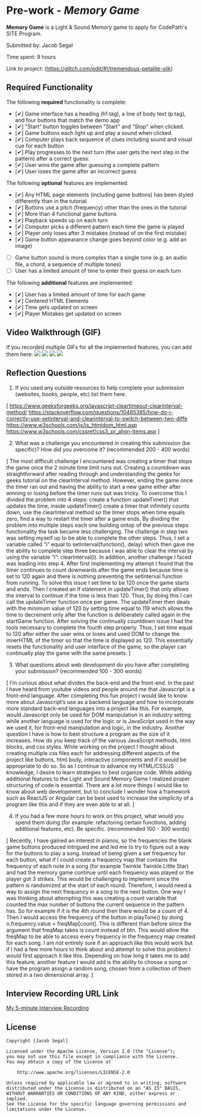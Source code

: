 # Pre-work - *Memory Game*

**Memory Game** is a Light & Sound Memory game to apply for CodePath's SITE Program. 

Submitted by: Jacob Segal

Time spent: 9 hours

Link to project: (https://glitch.com/edit/#!/tremendous-petalite-silk)

## Required Functionality

The following **required** functionality is complete:

* [✔] Game interface has a heading (h1 tag), a line of body text (p tag), and four buttons that match the demo app
* [✔] "Start" button toggles between "Start" and "Stop" when clicked. 
* [✔] Game buttons each light up and play a sound when clicked. 
* [✔] Computer plays back sequence of clues including sound and visual cue for each button
* [✔] Play progresses to the next turn (the user gets the next step in the pattern) after a correct guess. 
* [✔] User wins the game after guessing a complete pattern
* [✔] User loses the game after an incorrect guess

The following **optional** features are implemented:

* [✔] Any HTML page elements (including game buttons) has been styled differently than in the tutorial
* [✔] Buttons use a pitch (frequency) other than the ones in the tutorial
* [✔] More than 4 functional game buttons
* [✔] Playback speeds up on each turn
* [✔] Computer picks a different pattern each time the game is played
* [✔] Player only loses after 3 mistakes (instead of on the first mistake)
* [✔] Game button appearance change goes beyond color (e.g. add an image)
* [ ] Game button sound is more complex than a single tone (e.g. an audio file, a chord, a sequence of multiple tones)
* [ ] User has a limited amount of time to enter their guess on each turn

The following **additional** features are implemented:

- [✔] User has a limited amount of time for each game
- [✔] Centered HTML Elements
- [✔] Time gets updated on screen
- [✔] Player Mistakes get updated on screen

## Video Walkthrough (GIF)

If you recorded multiple GIFs for all the implemented features, you can add them here:
![](https://media.giphy.com/media/zKA41NFlSM9SByLeS5/giphy.gif)
![](https://media.giphy.com/media/xU5Xrrq3I7g1B4n1ea/giphy.gif)
![](https://media.giphy.com/media/oD80g5v3qkjnBJwonV/giphy.gif)
![](gif4-link-here)

## Reflection Questions
1. If you used any outside resources to help complete your submission (websites, books, people, etc) list them here. 

[
https://www.geeksforgeeks.org/javascript-cleartimeout-clearinterval-method/
https://stackoverflow.com/questions/10485385/how-do-i-correctly-use-setinterval-and-clearinterval-to-switch-between-two-diffe
https://www.w3schools.com/js/js_htmldom_html.asp
https://www.w3schools.com/cssref/css3_pr_align-items.asp
]

2. What was a challenge you encountered in creating this submission (be specific)? How did you overcome it? (recommended 200 - 400 words) 

[
The most difficult challenge I encountered was creating a timer that stops the game once the 2 minute time limit runs out. Creating a countdown was straightforward after reading through and understanding the geeks for geeks tutorial on the clearInterval method. However, ending the game once the timer ran out and having the ability to start a new game either after winning or losing before the timer runs out was tricky. To overcome this I divided the problem into 4 steps: create a function updateTimer() that updates the time, inside updateTimer() create a timer that infinitely counts down, use the clearInterval method so the timer stops when time equals zero, find a way to restart the timer after a game ends. By dividing the problem into multiple steps each one building ontop of the previous steps functionality the task became less challenging. The challenge in step two was setting myself up to be able to complete the other steps. Thus, I set a variable called “i” equal to setInterval(function(), delay) which then gave me the ability to complete step three because I was able to clear the interval by using the variable “i”: clearInterval(i). In addition, another challenge I faced was leading into step 4. After first implementing my attempt I found that the timer continues to count downwards after the game ends because time is set to 120 again and there is nothing preventing the setInterval function from running. To solve this issue I set time to be 120 once the game starts and ends. Then I created an if statement in updateTimer() that only allows the interval to continue if the time is less than 120. Thus, by doing this I can call the updateTimer function once per game. The updateTimer then deals with the minimum value of 120 by setting time equal to 119 which allows the time to decrement only after the function is deliberately called again in the startGame function. After solving the continually countdown issue I had the tools necessary to complete the fourth step properly. Thus, I set time equal to 120 after either the user wins or loses and used DOM to change the innerHTML of the timer so that the time is displayed as 120. This essentially resets the functionality and user interface of the game, so the player can continually play the game with the same presets.
]

3. What questions about web development do you have after completing your submission? (recommended 100 - 300 words) 

[
I’m curious about what divides the back-end and the front-end. In the past I have heard from youtube videos and people around me that Javascript is a front-end language. After completing this fun project I would like to know more about Javascript’s use as a backend language and how to incorporate more standard back-end languages into a project like this. For example, would Javascript only be used for DOM manipulation in an industry setting while another language is used for the logic or is JavaScript used in the way we used it, for front-end manipulation and logic, in the industry. Another question I have is how to best structure a program as the size of it increases. How do you keep track of the various JavaScript methods, html blocks, and css styles. While working on the project I thought about creating multiple css files each for addressing different aspects of the project like buttons, html body, interactive components and if it would be appropriate to do so. So as I continue to advance my HTML/CSS/JS knowledge, I desire to learn strategies to best organize code. While adding additional features to the Light and Sound Memory Game I realized proper structuring of code is essential. There are a lot more things I would like to know about web development, but to conclude I wonder how a framework such as ReactJS or Angular can be best used to increase the simplicity of a program like this and if they are even able to at all. 
]

4. If you had a few more hours to work on this project, what would you spend them doing (for example: refactoring certain functions, adding additional features, etc). Be specific. (recommended 100 - 300 words) 

[
Recently, I have gained an interest in pianos, so the frequencies the blank game buttons produced intrigued me and led me to try to figure out a way for the buttons to play a song. Instead of being given a set frequency for each button, what if I could create a frequency map that contains the frequency of each note in a song (for example Twinkle Twinkle Little Star) and had the memory game continue until each frequency was played or the player got 3 strikes. This would be challenging to implement since the pattern is randomized at the start of each round. Therefore, I would need a way to assign the next frequency in a song to the next button. One way I was thinking about attempting this was creating a count variable that counted the max number of buttons the current sequence in the pattern has. So for example if it is the 4th round then there would be a count of 4. Then I would access the frequency of the button in playTone() by doing o.frequency.value = freqMap[count]. This is different than before since the argument that freqMap takes is count instead of btn. This would allow the freqMap to be able to access every frequency in the frequency map created for each song. I am not entirely sure if an approach like this would work but if I had a few more hours to think about and attempt to solve this problem I would first approach it like this. Depending on how long it takes me to add this feature, another feature I would add is the ability to choose a song or have the program assign a random song, chosen from a collection of them stored in a two dimensional array.
]



## Interview Recording URL Link

[My 5-minute Interview Recording](your-link-here)


## License

    Copyright [Jacob Segal]

    Licensed under the Apache License, Version 2.0 (the "License");
    you may not use this file except in compliance with the License.
    You may obtain a copy of the License at

        http://www.apache.org/licenses/LICENSE-2.0

    Unless required by applicable law or agreed to in writing, software
    distributed under the License is distributed on an "AS IS" BASIS,
    WITHOUT WARRANTIES OR CONDITIONS OF ANY KIND, either express or implied.
    See the License for the specific language governing permissions and
    limitations under the License.